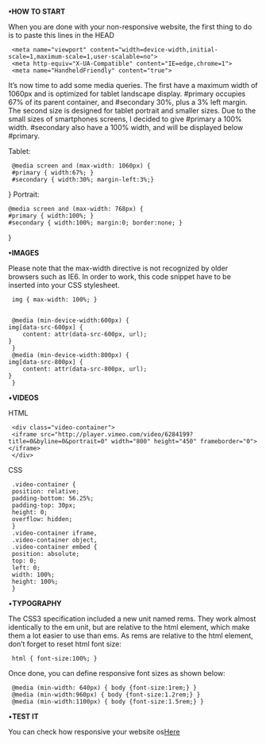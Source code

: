 <b>•HOW TO START</b>

When you are done with your non-responsive website, the first thing to do is to paste this lines in the HEAD

     <meta name="viewport" content="width=device-width,initial-scale=1,maximum-scale=1,user-scalable=no">
     <meta http-equiv="X-UA-Compatible" content="IE=edge,chrome=1">
     <meta name="HandheldFriendly" content="true">
  
It’s now time to add some media queries. The first have a maximum width of 1060px and is optimized for tablet landscape display. #primary occupies 67% of its parent container, and #secondary 30%, plus a 3% left margin. The second size is designed for tablet portrait and smaller sizes. Due to the small sizes of smartphones screens, I decided to give #primary a 100% width. #secondary also have a 100% width, and will be displayed below #primary.

Tablet:

     @media screen and (max-width: 1060px) {
     #primary { width:67%; }
     #secondary { width:30%; margin-left:3%;}  
}
Portrait:

    @media screen and (max-width: 768px) {
    #primary { width:100%; }
    #secondary { width:100%; margin:0; border:none; }
}

<b>•IMAGES</b>

Please note that the max-width directive is not recognized by older browsers such as IE6. In order to work, this code snippet have to be inserted into your CSS stylesheet.

     img { max-width: 100%; }
     
     
     @media (min-device-width:600px) {
    img[data-src-600px] {
        content: attr(data-src-600px, url);
    }
     }
     @media (min-device-width:800px) {
    img[data-src-800px] {
        content: attr(data-src-800px, url);
    }
     }
     
     
•<b>VIDEOS</b>

HTML
     
     <div class="video-container">
     <iframe src="http://player.vimeo.com/video/6284199?title=0&byline=0&portrait=0" width="800" height="450" frameborder="0"></iframe>
     </div>

CSS

     .video-container {
     position: relative;
     padding-bottom: 56.25%;
     padding-top: 30px;
     height: 0;
     overflow: hidden;
     }
     .video-container iframe,  
     .video-container object,  
     .video-container embed {
     position: absolute;
     top: 0;
     left: 0;
     width: 100%;
     height: 100%;
     }

•<b>TYPOGRAPHY</b>

The CSS3 specification included a new unit named rems. They work almost identically to the em unit, but are relative to the html element, which make them a lot easier to use than ems. As rems are relative to the html element, don’t forget to reset html font size:

     html { font-size:100%; }
     
Once done, you can define responsive font sizes as shown below:

     @media (min-width: 640px) { body {font-size:1rem;} } 
     @media (min-width:960px) { body {font-size:1.2rem;} } 
     @media (min-width:1100px) { body {font-size:1.5rem;} }

•<b>TEST IT</b>

<p>You can check how responsive your website os<a href="http://mattkersley.com/responsive/">Here</a></p>
